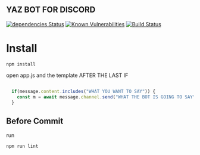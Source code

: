 YAZ BOT FOR DISCORD 
-------------------
[![dependencies Status](https://david-dm.org/IvanMiIosevic/Yaz/status.svg)](https://david-dm.org/IvanMiIosevic/Yaz)
[![Known Vulnerabilities](https://snyk.io/test/github/IvanMiIosevic/Yaz/badge.svg?targetFile=package.json)](https://snyk.io/test/github/IvanMiIosevic/Yaz?targetFile=package.json)
[![Build Status](https://travis-ci.org/IvanMiIosevic/yaz.svg?branch=master)](https://travis-ci.org/IvanMiIosevic/yaz)

# Install

```cli
npm install
```

open app.js and the template AFTER THE LAST IF

```js

  if(message.content.includes("WHAT YOU WANT TO SAY")) {
    const m = await message.channel.send("WHAT THE BOT IS GOING TO SAY");
  }

```
## Before Commit 

run 
```cli
npm run lint
```
